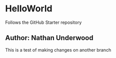 # HelloWorld
Follows the GitHub Starter repository

## Author: Nathan Underwood

This is a test of making changes on another branch
